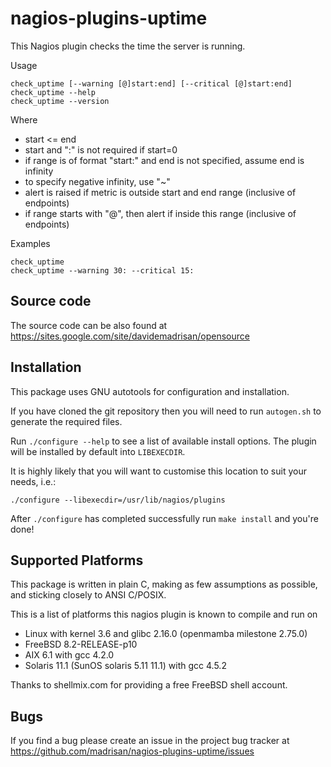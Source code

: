 # nagios-plugins-uptime

This Nagios plugin checks the time the server is running.

Usage

	check_uptime [--warning [@]start:end] [--critical [@]start:end]
	check_uptime --help
	check_uptime --version

Where

* start <= end
* start and ":" is not required if start=0
* if range is of format "start:" and end is not specified, assume end is infinity
* to specify negative infinity, use "~"
* alert is raised if metric is outside start and end range (inclusive of endpoints)
* if range starts with "@", then alert if inside this range (inclusive of endpoints)

Examples

	check_uptime
	check_uptime --warning 30: --critical 15:


## Source code

The source code can be also found at https://sites.google.com/site/davidemadrisan/opensource


## Installation

This package uses GNU autotools for configuration and installation.

If you have cloned the git repository then you will need to run
`autogen.sh` to generate the required files.

Run `./configure --help` to see a list of available install options.
The plugin will be installed by default into `LIBEXECDIR`.

It is highly likely that you will want to customise this location to
suit your needs, i.e.:

	./configure --libexecdir=/usr/lib/nagios/plugins

After `./configure` has completed successfully run `make install` and
you're done!


## Supported Platforms

This package is written in plain C, making as few assumptions as possible, and
sticking closely to ANSI C/POSIX.

This is a list of platforms this nagios plugin is known to compile and run on

* Linux with kernel 3.6 and glibc 2.16.0 (openmamba milestone 2.75.0)
* FreeBSD 8.2-RELEASE-p10
* AIX 6.1 with gcc 4.2.0
* Solaris 11.1 (SunOS solaris 5.11 11.1) with gcc 4.5.2

Thanks to shellmix.com for providing a free FreeBSD shell account.


## Bugs

If you find a bug please create an issue in the project bug tracker at
https://github.com/madrisan/nagios-plugins-uptime/issues

